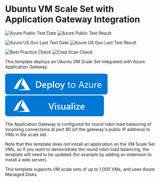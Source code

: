 # Ubuntu VM Scale Set with Application Gateway Integration

![Azure Public Test Date](https://azurequickstartsservice.blob.core.windows.net/badges/201-vmss-ubuntu-app-gateway/PublicLastTestDate.svg)
![Azure Public Test Result](https://azurequickstartsservice.blob.core.windows.net/badges/201-vmss-ubuntu-app-gateway/PublicDeployment.svg)

![Azure US Gov Last Test Date](https://azurequickstartsservice.blob.core.windows.net/badges/201-vmss-ubuntu-app-gateway/FairfaxLastTestDate.svg)
![Azure US Gov Last Test Result](https://azurequickstartsservice.blob.core.windows.net/badges/201-vmss-ubuntu-app-gateway/FairfaxDeployment.svg)

![Best Practice Check](https://azurequickstartsservice.blob.core.windows.net/badges/201-vmss-ubuntu-app-gateway/BestPracticeResult.svg)
![Cred Scan Check](https://azurequickstartsservice.blob.core.windows.net/badges/201-vmss-ubuntu-app-gateway/CredScanResult.svg)

This template deploys an Ubuntu VM Scale Set integrated with Azure Application
Gateway.

[![Deploy To Azure](https://raw.githubusercontent.com/Azure/azure-quickstart-templates/master/1-CONTRIBUTION-GUIDE/images/deploytoazure.svg?sanitize=true)](https://portal.azure.com/#create/Microsoft.Template/uri/https%3A%2F%2Fraw.githubusercontent.com%2FAzure%2Fazure-quickstart-templates%2Fmaster%2F201-vmss-ubuntu-app-gateway%2Fazuredeploy.json)
[![Visualize](https://raw.githubusercontent.com/Azure/azure-quickstart-templates/master/1-CONTRIBUTION-GUIDE/images/visualizebutton.svg?sanitize=true)](http://armviz.io/#/?load=https%3A%2F%2Fraw.githubusercontent.com%2FAzure%2Fazure-quickstart-templates%2Fmaster%2F201-vmss-ubuntu-app-gateway%2Fazuredeploy.json)

The Application Gateway is configured for round robin load balancing of incoming
connections at port 80 (of the gateway's public IP address) to VMs in the scale
set.

Note that this template does not install an application on the VM Scale Set VMs,
so if you want to demonstrate the round robin load balancing, the template will
need to be updated (for example by adding an extension to install a web server).

This template supports VM scale sets of up to 1,000 VMs, and uses Azure Managed
Disks.
